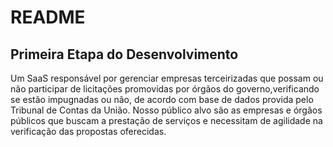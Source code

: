 # README

## Primeira Etapa do Desenvolvimento

Um SaaS responsável por gerenciar empresas terceirizadas que possam ou não participar de licitações promovidas por órgãos do governo,verificando se estão impugnadas ou não, de acordo com base de dados provida pelo Tribunal de Contas da União. Nosso público alvo são as empresas e órgãos públicos que buscam a prestação de serviços e necessitam de agilidade na verificação das propostas oferecidas.


